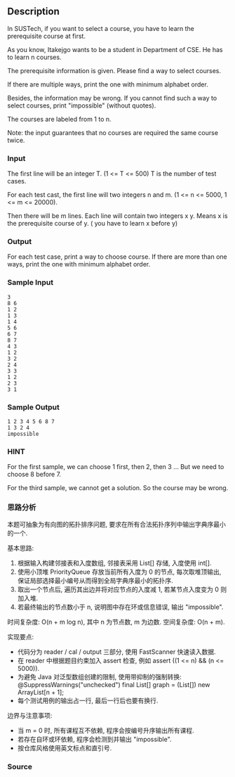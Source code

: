 ## Description

In SUSTech, if you want to select a course, you have to learn the prerequisite course at first.

As you know, Itakejgo wants to be a student in Department of CSE. He has to learn n courses.

The prerequisite information is given. Please find a way to select courses.

If there are multiple ways, print the one with minimum alphabet order.

Besides, the information may be wrong. If you cannot find such a way to select courses, print "impossible" (without quotes).

The courses are labeled from 1 to n.

Note: the input guarantees that no courses are required the same course twice.

### Input

The first line will be an integer T. (1 <= T <= 500) T is the number of test cases.

For each test cast, the first line will two integers n and m. (1 <= n <= 5000, 1 <= m <= 20000).

Then there will be m lines. Each line will contain two integers x y. Means x is the prerequisite course of y. ( you have to learn x before y)

### Output

For each test case, print a way to choose course. If there are more than one ways, print the one with minimum alphabet order.

### Sample Input

```log
3
8 6
1 2
1 3
1 4
5 6
6 7
8 7
4 3
1 2
3 2
2 4
3 3
1 2
2 3
3 1
```

### Sample Output

```log
1 2 3 4 5 6 8 7
1 3 2 4
impossible
```

### HINT

For the first sample, we can choose 1 first, then 2, then 3 … But we need to choose 8 before 7.

For the third sample, we cannot get a solution. So the course may be wrong.

### 思路分析

本题可抽象为有向图的拓扑排序问题, 要求在所有合法拓扑序列中输出字典序最小的一个.

基本思路:

1. 根据输入构建邻接表和入度数组, 邻接表采用 List<Integer>[] 存储, 入度使用 int[].
2. 使用小顶堆 PriorityQueue 存放当前所有入度为 0 的节点, 每次取堆顶输出, 保证局部选择最小编号从而得到全局字典序最小的拓扑序.
3. 取出一个节点后, 遍历其出边并将对应节点的入度减 1, 若某节点入度变为 0 则加入堆.
4. 若最终输出的节点数小于 n, 说明图中存在环或信息错误, 输出 "impossible".

时间复杂度: O(n + m log n), 其中 n 为节点数, m 为边数.
空间复杂度: O(n + m).

实现要点:

- 代码分为 reader / cal / output 三部分, 使用 FastScanner 快速读入数据.
- 在 reader 中根据题目约束加入 assert 检查, 例如 assert ((1 <= n) && (n <= 5000)).
- 为避免 Java 对泛型数组创建的限制, 使用带抑制的强制转换: @SuppressWarnings("unchecked") final List<Integer>[] graph = (List<Integer>[]) new ArrayList[n + 1];
- 每个测试用例的输出占一行, 最后一行后也要有换行.

边界与注意事项:

- 当 m = 0 时, 所有课程互不依赖, 程序会按编号升序输出所有课程.
- 若存在自环或环依赖, 程序会检测到并输出 "impossible".
- 按仓库风格使用英文标点和直引号.

### Source
